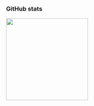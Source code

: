 ### GitHub stats
<img align="left" height="224px" src="https://github-stats-evirunurm.vercel.app/api/stats.js?username=kotaitos" />

